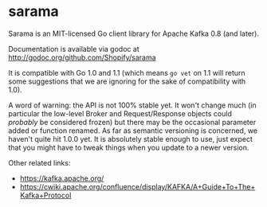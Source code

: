 sarama
======

Sarama is an MIT-licensed Go client library for Apache Kafka 0.8 (and later).

Documentation is available via godoc at http://godoc.org/github.com/Shopify/sarama

It is compatible with Go 1.0 and 1.1 (which means `go vet` on 1.1 will return
some suggestions that we are ignoring for the sake of compatibility with 1.0).

A word of warning: the API is not 100% stable yet. It won't change much (in particular the low-level
Broker and Request/Response objects could *probably* be considered frozen) but there may be the occasional
parameter added or function renamed. As far as semantic versioning is concerned, we haven't quite hit 1.0.0 yet.
It is absolutely stable enough to use, just expect that you might have to tweak things when you update to a newer version.

Other related links:
* https://kafka.apache.org/
* https://cwiki.apache.org/confluence/display/KAFKA/A+Guide+To+The+Kafka+Protocol
